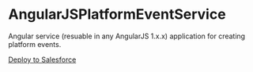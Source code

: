 # AngularJSPlatformEventService
Angular service (resuable in any AngularJS 1.x.x) application for creating platform events.

[Deploy to Salesforce](https://githubsfdeploy.herokuapp.com/app/githubdeploy/ShreyasD/AngularJSPlatformEventService)
